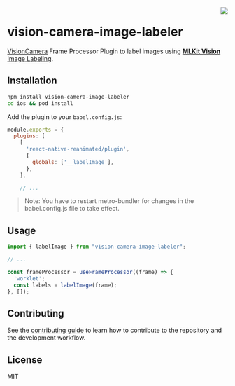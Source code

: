 <div align="right">
<img align="right" src="https://github.com/cuvent/react-native-vision-camera/blob/main/docs/static/img/frame-processors.gif?raw=true">
</div>

# vision-camera-image-labeler

[VisionCamera](https://github.com/cuvent/react-native-vision-camera) Frame Processor Plugin to label images using [**MLKit Vision** Image Labeling](https://developers.google.com/ml-kit/vision/image-labeling).

## Installation

```sh
npm install vision-camera-image-labeler
cd ios && pod install
```

Add the plugin to your `babel.config.js`:

```js
module.exports = {
  plugins: [
    [
      'react-native-reanimated/plugin',
      {
        globals: ['__labelImage'],
      },
    ],

    // ...
```

> Note: You have to restart metro-bundler for changes in the babel.config.js file to take effect.

## Usage

```js
import { labelImage } from "vision-camera-image-labeler";

// ...

const frameProcessor = useFrameProcessor((frame) => {
  'worklet';
  const labels = labelImage(frame);
}, []);
```

## Contributing

See the [contributing guide](CONTRIBUTING.md) to learn how to contribute to the repository and the development workflow.

## License

MIT
